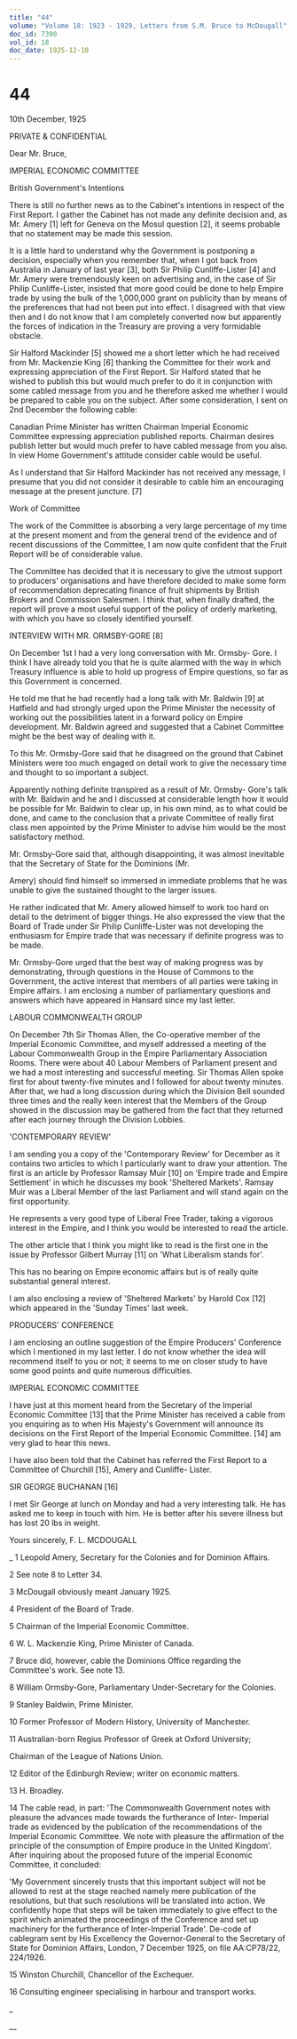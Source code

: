 ```yaml
---
title: "44"
volume: "Volume 18: 1923 - 1929, Letters from S.M. Bruce to McDougall"
doc_id: 7390
vol_id: 18
doc_date: 1925-12-10
---
```


# 44

10th December, 1925

PRIVATE &amp; CONFIDENTIAL

Dear Mr. Bruce,

IMPERIAL ECONOMIC COMMITTEE

British Government's Intentions

There is still no further news as to the Cabinet's intentions in respect of the First Report. I gather the Cabinet has not made any definite decision and, as Mr. Amery [1] left for Geneva on the Mosul question [2], it seems probable that no statement may be made this session.

It is a little hard to understand why the Government is postponing a decision, especially when you remember that, when I got back from Australia in January of last year [3], both Sir Philip Cunliffe-Lister [4] and Mr. Amery were tremendously keen on advertising and, in the case of Sir Philip Cunliffe-Lister, insisted that more good could be done to help Empire trade by using the bulk of the 1,000,000 grant on publicity than by means of the preferences that had not been put into effect. I disagreed with that view then and I do not know that I am completely converted now but apparently the forces of indication in the Treasury are proving a very formidable obstacle.

Sir Halford Mackinder [5] showed me a short letter which he had received from Mr. Mackenzie King [6] thanking the Committee for their work and expressing appreciation of the First Report. Sir Halford stated that he wished to publish this but would much prefer to do it in conjunction with some cabled message from you and he therefore asked me whether I would be prepared to cable you on the subject. After some consideration, I sent on 2nd December the following cable:

Canadian Prime Minister has written Chairman Imperial Economic Committee expressing appreciation published reports. Chairman desires publish letter but would much prefer to have cabled message from you also. In view Home Government's attitude consider cable would be useful.

As I understand that Sir Halford Mackinder has not received any message, I presume that you did not consider it desirable to cable him an encouraging message at the present juncture. [7]

Work of Committee

The work of the Committee is absorbing a very large percentage of my time at the present moment and from the general trend of the evidence and of recent discussions of the Committee, I am now quite confident that the Fruit Report will be of considerable value.

The Committee has decided that it is necessary to give the utmost support to producers' organisations and have therefore decided to make some form of recommendation deprecating finance of fruit shipments by British Brokers and Commission Salesmen. I think that, when finally drafted, the report will prove a most useful support of the policy of orderly marketing, with which you have so closely identified yourself.

INTERVIEW WITH MR. ORMSBY-GORE [8]

On December 1st I had a very long conversation with Mr. Ormsby- Gore. I think I have already told you that he is quite alarmed with the way in which Treasury influence is able to hold up progress of Empire questions, so far as this Government is concerned.

He told me that he had recently had a long talk with Mr. Baldwin [9] at Hatfield and had strongly urged upon the Prime Minister the necessity of working out the possibilities latent in a forward policy on Empire development. Mr. Baldwin agreed and suggested that a Cabinet Committee might be the best way of dealing with it.

To this Mr. Ormsby-Gore said that he disagreed on the ground that Cabinet Ministers were too much engaged on detail work to give the necessary time and thought to so important a subject.

Apparently nothing definite transpired as a result of Mr. Ormsby- Gore's talk with Mr. Baldwin and he and I discussed at considerable length how it would be possible for Mr. Baldwin to clear up, in his own mind, as to what could be done, and came to the conclusion that a private Committee of really first class men appointed by the Prime Minister to advise him would be the most satisfactory method.

Mr. Ormsby-Gore said that, although disappointing, it was almost inevitable that the Secretary of State for the Dominions (Mr.

Amery) should find himself so immersed in immediate problems that he was unable to give the sustained thought to the larger issues.

He rather indicated that Mr. Amery allowed himself to work too hard on detail to the detriment of bigger things. He also expressed the view that the Board of Trade under Sir Philip Cunliffe-Lister was not developing the enthusiasm for Empire trade that was necessary if definite progress was to be made.

Mr. Ormsby-Gore urged that the best way of making progress was by demonstrating, through questions in the House of Commons to the Government, the active interest that members of all parties were taking in Empire affairs. I am enclosing a number of parliamentary questions and answers which have appeared in Hansard since my last letter.

LABOUR COMMONWEALTH GROUP

On December 7th Sir Thomas Allen, the Co-operative member of the Imperial Economic Committee, and myself addressed a meeting of the Labour Commonwealth Group in the Empire Parliamentary Association Rooms. There were about 40 Labour Members of Parliament present and we had a most interesting and successful meeting. Sir Thomas Allen spoke first for about twenty-five minutes and I followed for about twenty minutes. After that, we had a long discussion during which the Division Bell sounded three times and the really keen interest that the Members of the Group showed in the discussion may be gathered from the fact that they returned after each journey through the Division Lobbies.

'CONTEMPORARY REVIEW'

I am sending you a copy of the 'Contemporary Review' for December as it contains two articles to which I particularly want to draw your attention. The first is an article by Professor Ramsay Muir [10] on 'Empire trade and Empire Settlement' in which he discusses my book 'Sheltered Markets'. Ramsay Muir was a Liberal Member of the last Parliament and will stand again on the first opportunity.

He represents a very good type of Liberal Free Trader, taking a vigorous interest in the Empire, and I think you would be interested to read the article.

The other article that I think you might like to read is the first one in the issue by Professor Gilbert Murray [11] on 'What Liberalism stands for'.

This has no bearing on Empire economic affairs but is of really quite substantial general interest.

I am also enclosing a review of 'Sheltered Markets' by Harold Cox [12] which appeared in the 'Sunday Times' last week.

PRODUCERS' CONFERENCE

I am enclosing an outline suggestion of the Empire Producers' Conference which I mentioned in my last letter. I do not know whether the idea will recommend itself to you or not; it seems to me on closer study to have some good points and quite numerous difficulties.

IMPERIAL ECONOMIC COMMITTEE

I have just at this moment heard from the Secretary of the Imperial Economic Committee [13] that the Prime Minister has received a cable from you enquiring as to when His Majesty's Government will announce its decisions on the First Report of the Imperial Economic Committee. [14] am very glad to hear this news.

I have also been told that the Cabinet has referred the First Report to a Committee of Churchill [15], Amery and Cunliffe- Lister.

SIR GEORGE BUCHANAN [16]

I met Sir George at lunch on Monday and had a very interesting talk. He has asked me to keep in touch with him. He is better after his severe illness but has lost 20 lbs in weight.

Yours sincerely, F. L. MCDOUGALL 

_ 1 Leopold Amery, Secretary for the Colonies and for Dominion Affairs.

2 See note 8 to Letter 34.

3 McDougall obviously meant January 1925.

4 President of the Board of Trade.

5 Chairman of the Imperial Economic Committee.

6 W. L. Mackenzie King, Prime Minister of Canada.

7 Bruce did, however, cable the Dominions Office regarding the Committee's work. See note 13.

8 William Ormsby-Gore, Parliamentary Under-Secretary for the Colonies.

9 Stanley Baldwin, Prime Minister.

10 Former Professor of Modern History, University of Manchester.

11 Australian-born Regius Professor of Greek at Oxford University;

Chairman of the League of Nations Union.

12 Editor of the Edinburgh Review; writer on economic matters.

13 H. Broadley.

14 The cable read, in part: 'The Commonwealth Government notes with pleasure the advances made towards the furtherance of Inter- Imperial trade as evidenced by the publication of the recommendations of the Imperial Economic Committee. We note with pleasure the affirmation of the principle of the consumption of Empire produce in the United Kingdom'. After inquiring about the proposed future of the imperial Economic Committee, it concluded:

'My Government sincerely trusts that this important subject will not be allowed to rest at the stage reached namely mere publication of the resolutions, but that such resolutions will be translated into action. We confidently hope that steps will be taken immediately to give effect to the spirit which animated the proceedings of the Conference and set up machinery for the furtherance of Inter-Imperial Trade'. De-code of cablegram sent by His Excellency the Governor-General to the Secretary of State for Dominion Affairs, London, 7 December 1925, on file AA:CP78/22, 224/1926.

15 Winston Churchill, Chancellor of the Exchequer.

16 Consulting engineer specialising in harbour and transport works.

_

__
